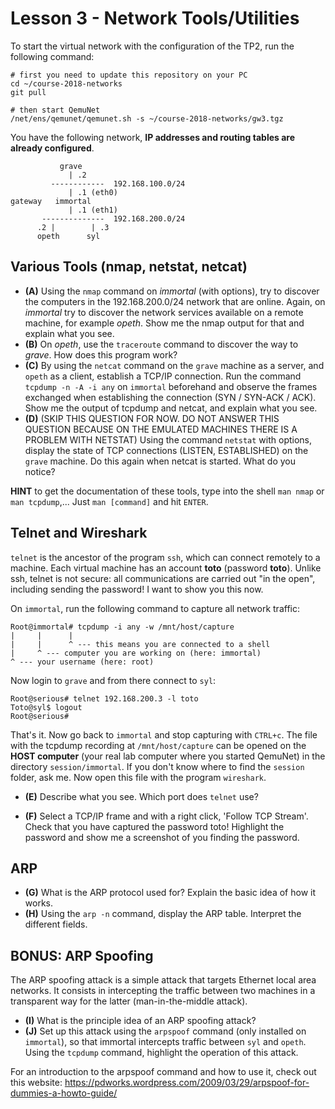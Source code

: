# Lesson 3 - Network Tools/Utilities

To start the virtual network with the configuration of the TP2,  run the following command:

    # first you need to update this repository on your PC
    cd ~/course-2018-networks
    git pull

    # then start QemuNet
    /net/ens/qemunet/qemunet.sh -s ~/course-2018-networks/gw3.tgz

You have the following network, **IP addresses and routing tables are already configured**.


               grave
                 | .2
             ------------  192.168.100.0/24
                 | .1 (eth0)
    gateway   immortal
                 | .1 (eth1)             
           --------------  192.168.200.0/24
          .2 |        | .3              
          opeth      syl  

## Various Tools (nmap, netstat, netcat)

- **(A)** Using the `nmap` command on *immortal* (with options), try to discover the computers in the 192.168.200.0/24 network that are online. Again, on *immortal* try to discover the network services available on a remote machine, for example *opeth*. Show me the nmap output for that and explain what you see.
- **(B)** On *opeth*, use the `traceroute` command to discover the way to *grave*. How does this program work?
- **(C)** By using the `netcat` command on the `grave` machine as a server, and `opeth` as a client, establish a TCP/IP connection. Run the command `tcpdump -n -A -i any` on `immortal` beforehand and observe the frames exchanged when establishing the connection (SYN / SYN-ACK / ACK). Show me the output of tcpdump and netcat, and explain what you see.
- **(D)** (SKIP THIS QUESTION FOR NOW. DO NOT ANSWER THIS QUESTION BECAUSE ON THE EMULATED MACHINES THERE IS A PROBLEM WITH NETSTAT) Using the command `netstat` with options, display the state of TCP connections (LISTEN, ESTABLISHED) on the `grave` machine. Do this again when netcat is started. What do you notice?

**HINT** to get the documentation of these tools, type into the shell `man nmap` or `man tcpdump`,...  Just `man [command]` and hit `ENTER`.


## Telnet and Wireshark

`telnet` is the ancestor of the program `ssh`, which can connect remotely to a machine. Each virtual machine has an account **toto** (password **toto**). Unlike ssh, telnet is not secure: all communications are carried out "in the open", including sending the password! I want to show you this now.

On `immortal`, run the following command to capture all network traffic:

    Root@immortal# tcpdump -i any -w /mnt/host/capture
    |     |      |
    |     |      ^ --- this means you are connected to a shell
    |     ^ --- computer you are working on (here: immortal)
    ^ --- your username (here: root)

Now login to `grave` and from there connect to `syl`:

    Root@serious# telnet 192.168.200.3 -l toto
    Toto@syl$ logout
    Root@serious#

That's it. Now go back to `immortal` and stop capturing with `CTRL+c`. The file with the tcpdump recording at `/mnt/host/capture` can be opened on the **HOST computer** (your real lab computer where you started QemuNet) in the directory `session/immortal`. If you don't know where to find the `session` folder, ask me. Now open this file with the program `wireshark`.

- **(E)** Describe what you see. Which port does `telnet` use?

- **(F)** Select a TCP/IP frame and with a right click, 'Follow TCP Stream'. Check that you have captured the password toto! Highlight the password and show me a screenshot of you finding the password.




## ARP

- **(G)** What is the ARP protocol used for? Explain the basic idea of how it works.
- **(H)** Using the `arp -n` command, display the ARP table. Interpret the different fields.

## BONUS: ARP Spoofing

The ARP spoofing attack is a simple attack that targets Ethernet local area networks. It consists in intercepting the traffic between two machines in a transparent way for the latter (man-in-the-middle attack).

- **(I)** What is the principle idea of an ARP spoofing attack?
- **(J)** Set up this attack using the `arpspoof` command (only installed on `immortal`), so that immortal intercepts traffic between `syl` and `opeth`. Using the `tcpdump` command, highlight the operation of this attack.

For an introduction to the arpspoof command and how to use it, check out this website:
https://pdworks.wordpress.com/2009/03/29/arpspoof-for-dummies-a-howto-guide/
